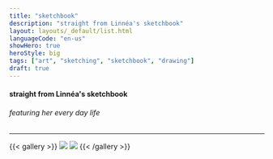 ```yaml
---
title: "sketchbook"
description: "straight from Linnéa's sketchbook"
layout: layouts/_default/list.html
languageCode: "en-us"
showHero: true
heroStyle: big
tags: ["art", "sketching", "sketchbook", "drawing"]
draft: true
---
```

#### straight from Linnéa's sketchbook
###### featuring her every day life
---

{{< gallery >}}
  <img src="gallery/2023-06-02_dj-olivier.png" class="grid-w50 md:grid-w33 xl:grid-w25" />
  <img src="gallery/2023-06-13_craggy-gardens.png" class="grid-w50 md:grid-w33 xl:grid-w25" />
{{< /gallery >}}
